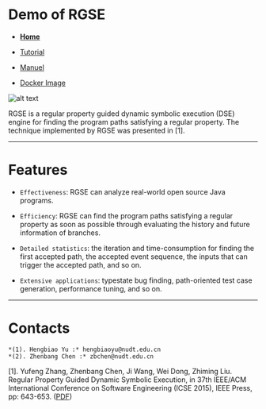 Demo of RGSE
===============================================
* [**Home**](https://jrgse.github.io/demo/)  

* [Tutorial](https://jrgse.github.io)

* [Manuel](https://github.com/jrgse/demo/raw/master/manuel.pdf)

* [Docker Image](https://1drv.ms/u/s!Amd07GCbYt_zbQZm2w2MBbXI6Zo)

![alt text](https://github.com/jrgse/images/blob/master/FSM.jpg) 

RGSE is a regular property guided dynamic symbolic execution (DSE) engine for finding the program paths satisfying a regular property. The technique implemented by RGSE was presented in [1].

--------------

# **Features**
  * `Effectiveness`: RGSE can analyze real-world open source Java programs. 
  
  * `Efficiency`: RGSE can find the program paths satisfying a regular property as soon as possible through evaluating the history and future information of branches.
  
  * `Detailed statistics`: the iteration and time-consumption for finding the first accepted path, the accepted event sequence, the inputs that can trigger the accepted path, and so on.  
  
  * `Extensive applications`: typestate bug finding, path-oriented test case generation, performance tuning, and so on.    

----------  
# **Contacts**
	*(1). Hengbiao Yu :* hengbiaoyu@nudt.edu.cn
	*(2). Zhenbang Chen :* zbchen@nudt.edu.cn


[1]. Yufeng Zhang, Zhenbang Chen, Ji Wang, Wei Dong, Zhiming Liu. Regular Property Guided Dynamic Symbolic Execution, in 37th IEEE/ACM International Conference on Software Engineering (ICSE 2015), IEEE Press, pp: 643-653. ([PDF](http://zbchen.github.io/Papers_files/icse2015.pdf))
